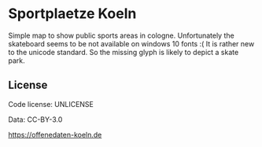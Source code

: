 # Sportplaetze Koeln

Simple map to show public sports areas in cologne.
Unfortunately the skateboard seems to be not available on windows 10 fonts :(
It is rather new to the unicode standard. So the missing glyph is likely
to depict a skate park.

## License

Code license: UNLICENSE

Data: CC-BY-3.0

https://offenedaten-koeln.de 